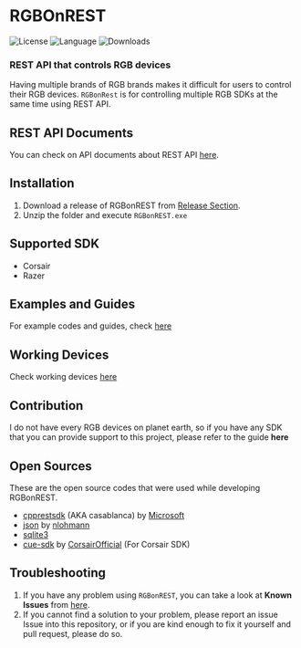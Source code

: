 

# RGBOnREST
![License](https://img.shields.io/github/license/gooday2die/RgbOnRest) ![Language](https://img.shields.io/github/languages/top/gooday2die/RgbOnRest)
![Downloads](https://img.shields.io/github/downloads/gooday2die/RgbOnRest/latest/total) 
### REST API that controls RGB devices
Having multiple brands of RGB brands makes it difficult for users to control their RGB devices. `RGBonRest` is for controlling multiple RGB SDKs at the same time using REST API.

## REST API Documents
You can check on API documents about REST API [here](https://github.com/gooday2die/RgbOnRest/blob/main/GitHub/api_docs/README.md).

## Installation
1. Download a release of RGBonREST from [Release Section](https://github.com/gooday2die/RgbOnRest/releases).
2. Unzip the folder and execute `RGBonREST.exe`

## Supported SDK
- Corsair
- Razer

## Examples and Guides
For example codes and guides, check [here](https://github.com/gooday2die/RgbOnRest/tree/main/GitHub/examples/README.md)

## Working Devices
Check working devices [here](https://github.com/gooday2die/RgbOnRest/blob/main/GitHub/WorkingDevices.md)

## Contribution
I do not have every RGB devices on planet earth, so if you have any SDK that you can provide support to this project, please refer to the guide **here**

## Open Sources
These are the open source codes that were used while developing RGBonREST.
- [cpprestsdk](https://github.com/microsoft/cpprestsdk) (AKA casablanca) by [Microsoft](https://github.com/microsoft/)
- [json](https://github.com/nlohmann/json) by [nlohmann](https://github.com/nlohmann/)
- [sqlite3](https://www.sqlite.org/download.html) 
- [cue-sdk](https://github.com/CorsairOfficial/cue-sdk) by [CorsairOfficial](https://github.com/CorsairOfficial/) (For Corsair SDK)
## Troubleshooting
1. If you have any problem using `RGBonREST`, you can take a look at **Known Issues** from [here](https://github.com/gooday2die/RgbOnRest/blob/main/GitHub/KnownIssues.md). 
2. If you cannot find a solution to your problem, please report an issue Issue into this repository, or if you are kind enough to fix it yourself and pull request, please do so.


